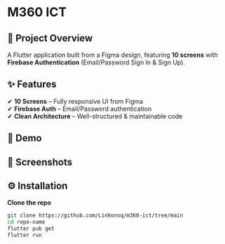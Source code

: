 # **M360 ICT**  

## **🎯 Project Overview**  
A Flutter application built from a Figma design, featuring **10 screens** with **Firebase Authentication** (Email/Password Sign In & Sign Up).  

## **✨ Features**  
✔ **10 Screens** – Fully responsive UI from Figma  
✔ **Firebase Auth** – Email/Password authentication  
✔ **Clean Architecture** – Well-structured & maintainable code  

## **🎥 Demo**  

## **📸 Screenshots**  

## **⚙️ Installation**  
**Clone the repo**  
   ```sh
   git clone https://github.com/Linkonsq/m360-ict/tree/main
   cd repo-name
   flutter pub get
   flutter run
